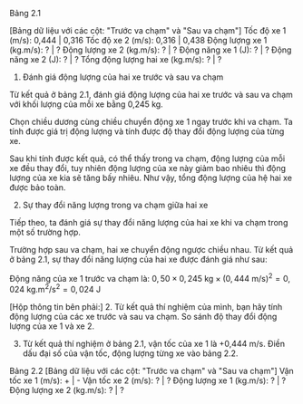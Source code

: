 Bảng 2.1

[Bảng dữ liệu với các cột: "Trước va chạm" và "Sau va chạm"]
Tốc độ xe 1 (m/s): 0,444 | 0,316
Tốc độ xe 2 (m/s): 0,316 | 0,438
Động lượng xe 1 (kg.m/s): ? | ?
Động lượng xe 2 (kg.m/s): ? | ?
Động năng xe 1 (J): ? | ?
Động năng xe 2 (J): ? | ?
Tổng động lượng hai xe (kg.m/s): ? | ?

1. Đánh giá động lượng của hai xe trước và sau va chạm

Từ kết quả ở bảng 2.1, đánh giá động lượng của hai xe trước và sau va chạm với khối lượng của mỗi xe bằng 0,245 kg.

Chọn chiều dương cùng chiều chuyển động xe 1 ngay trước khi va chạm. Ta tính được giá trị động lượng và tính được độ thay đổi động lượng của từng xe.

Sau khi tính được kết quả, có thể thấy trong va chạm, động lượng của mỗi xe đều thay đổi, tuy nhiên động lượng của xe này giảm bao nhiêu thì động lượng của xe kia sẽ tăng bấy nhiêu. Như vậy, tổng động lượng của hệ hai xe được bảo toàn.

2. Sự thay đổi năng lượng trong va chạm giữa hai xe

Tiếp theo, ta đánh giá sự thay đổi năng lượng của hai xe khi va chạm trong một số trường hợp.

Trường hợp sau va chạm, hai xe chuyển động ngược chiều nhau. Từ kết quả ở bảng 2.1, sự thay đổi năng lượng của hai xe được đánh giá như sau:

Động năng của xe 1 trước va chạm là:
$0,50 \times 0,245 \text{ kg} \times (0,444 \text{ m/s})^2 = 0,024 \text{ kg.m}^2/\text{s}^2 = 0,024 \text{ J}$

[Hộp thông tin bên phải:]
2. Từ kết quả thí nghiệm của mình, bạn hãy tính động lượng của các xe trước và sau va chạm. So sánh độ thay đổi động lượng của xe 1 và xe 2.

3. Từ kết quả thí nghiệm ở bảng 2.1, vận tốc của xe 1 là +0,444 m/s. Điền dấu đại số của vận tốc, động lượng từng xe vào bảng 2.2.

Bảng 2.2
[Bảng dữ liệu với các cột: "Trước va chạm" và "Sau va chạm"]
Vận tốc xe 1 (m/s): + | -
Vận tốc xe 2 (m/s): ? | ?
Động lượng xe 1 (kg.m/s): ? | ?
Động lượng xe 2 (kg.m/s): ? | ?